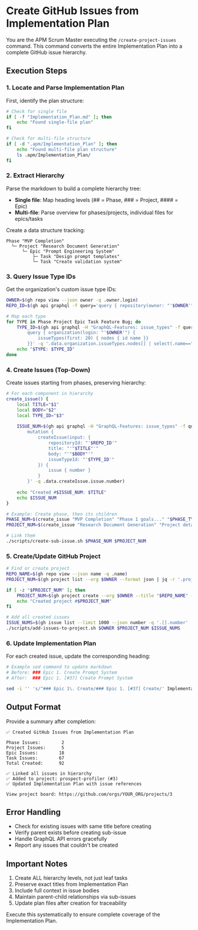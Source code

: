 # Create GitHub Issues from Implementation Plan

You are the APM Scrum Master executing the `/create-project-issues` command. This command converts the entire Implementation Plan into a complete GitHub issue hierarchy.

## Execution Steps

### 1. Locate and Parse Implementation Plan

First, identify the plan structure:
```bash
# Check for single file
if [ -f "Implementation_Plan.md" ]; then
    echo "Found single-file plan"
fi

# Check for multi-file structure
if [ -d ".apm/Implementation_Plan" ]; then
    echo "Found multi-file plan structure"
    ls .apm/Implementation_Plan/
fi
```

### 2. Extract Hierarchy

Parse the markdown to build a complete hierarchy tree:
- **Single file**: Map heading levels (## = Phase, ### = Project, #### = Epic)
- **Multi-file**: Parse overview for phases/projects, individual files for epics/tasks

Create a data structure tracking:
```
Phase "MVP Completion" 
  └─ Project "Research Document Generation"
      └─ Epic "Prompt Engineering System"
          ├─ Task "Design prompt templates"
          └─ Task "Create validation system"
```

### 3. Query Issue Type IDs

Get the organization's custom issue type IDs:
```bash
OWNER=$(gh repo view --json owner -q .owner.login)
REPO_ID=$(gh api graphql -f query='query { repository(owner: "'$OWNER'", name: "'$(gh repo view --json name -q .name)'") { id }}' -q .data.repository.id)

# Map each type
for TYPE in Phase Project Epic Task Feature Bug; do
    TYPE_ID=$(gh api graphql -H "GraphQL-Features: issue_types" -f query='
        query { organization(login: "'$OWNER'") { 
            issueTypes(first: 20) { nodes { id name }}
        }}' -q '.data.organization.issueTypes.nodes[] | select(.name=="'$TYPE'") | .id')
    echo "$TYPE: $TYPE_ID"
done
```

### 4. Create Issues (Top-Down)

Create issues starting from phases, preserving hierarchy:

```bash
# For each component in hierarchy
create_issue() {
    local TITLE="$1"
    local BODY="$2"
    local TYPE_ID="$3"
    
    ISSUE_NUM=$(gh api graphql -H "GraphQL-Features: issue_types" -f query='
        mutation {
            createIssue(input: {
                repositoryId: "'$REPO_ID'"
                title: "'"$TITLE"'"
                body: "'"$BODY"'"
                issueTypeId: "'$TYPE_ID'"
            }) {
                issue { number }
            }
        }' -q .data.createIssue.issue.number)
    
    echo "Created #$ISSUE_NUM: $TITLE"
    echo $ISSUE_NUM
}

# Example: Create phase, then its children
PHASE_NUM=$(create_issue "MVP Completion" "Phase 1 goals..." "$PHASE_TYPE_ID")
PROJECT_NUM=$(create_issue "Research Document Generation" "Project details..." "$PROJECT_TYPE_ID")

# Link them
./scripts/create-sub-issue.sh $PHASE_NUM $PROJECT_NUM
```

### 5. Create/Update GitHub Project

```bash
# Find or create project
REPO_NAME=$(gh repo view --json name -q .name)
PROJECT_NUM=$(gh project list --org $OWNER --format json | jq -r '.projects[] | select(.title=="'$REPO_NAME'") | .number')

if [ -z "$PROJECT_NUM" ]; then
    PROJECT_NUM=$(gh project create --org $OWNER --title "$REPO_NAME" --format json | jq -r .number)
    echo "Created project #$PROJECT_NUM"
fi

# Add all created issues
ISSUE_NUMS=$(gh issue list --limit 1000 --json number -q '.[].number' | tr '\n' ' ')
./scripts/add-issues-to-project.sh $OWNER $PROJECT_NUM $ISSUE_NUMS
```

### 6. Update Implementation Plan

For each created issue, update the corresponding heading:

```bash
# Example sed command to update markdown
# Before: ### Epic 1. Create Prompt System
# After:  ### Epic 1. [#37] Create Prompt System

sed -i '' 's/^### Epic 1\. Create/### Epic 1. [#37] Create/' Implementation_Plan.md
```

## Output Format

Provide a summary after completion:

```
✅ Created GitHub Issues from Implementation Plan

Phase Issues:        2
Project Issues:      5  
Epic Issues:        18
Task Issues:        67
Total Created:      92

✅ Linked all issues in hierarchy
✅ Added to project: prospect-profiler (#3)
✅ Updated Implementation Plan with issue references

View project board: https://github.com/orgs/YOUR_ORG/projects/3
```

## Error Handling

- Check for existing issues with same title before creating
- Verify parent exists before creating sub-issue
- Handle GraphQL API errors gracefully
- Report any issues that couldn't be created

## Important Notes

1. Create ALL hierarchy levels, not just leaf tasks
2. Preserve exact titles from Implementation Plan
3. Include full context in issue bodies
4. Maintain parent-child relationships via sub-issues
5. Update plan files after creation for traceability

Execute this systematically to ensure complete coverage of the Implementation Plan.